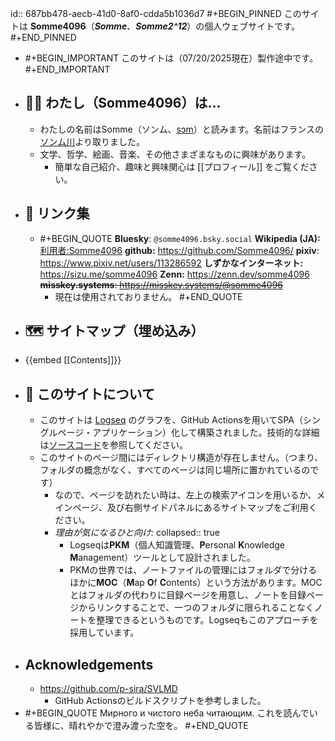 id:: 687bb478-aecb-41d0-8af0-cdda5b1036d7
#+BEGIN_PINNED
このサイトは **Somme4096**（*__Somme__*、*__Somme2^12__*）の個人ウェブサイトです。
#+END_PINNED

- #+BEGIN_IMPORTANT
  このサイトは（07/20/2025現在）製作途中です。
  #+END_IMPORTANT
- ## 🍄‍🟫 わたし（Somme4096）は...
	- わたしの名前はSomme（ソンム、[sɔm](https://en.wikipedia.org/wiki/Help:IPA/French)）と読みます。名前はフランスの[ソンム川](https://ja.wikipedia.org/wiki/%E3%82%BD%E3%83%B3%E3%83%A0%E5%B7%9D)より取りました。
	- 文学、哲学、絵画、音楽、その他さまざまなものに興味があります。
		- 簡単な自己紹介、趣味と興味関心は [[プロフィール]] をご覧ください。
- ## 📍 リンク集
	- #+BEGIN_QUOTE
	  **Bluesky**: ‪`@somme4096.bsky.social‬` 
	  **Wikipedia (JA):** [利用者:Somme4096](https://ja.wikipedia.org/wiki/利用者:Somme4096)
	  **github:** https://github.com/Somme4096/
	  **pixiv**: https://www.pixiv.net/users/113286592
	  **しずかなインターネット:** https://sizu.me/somme4096
	  **Zenn:** https://zenn.dev/somme4096
	  ~~**misskey.systems**: https://misskey.systems/@somme4096~~
	  	- 現在は使用されておりません。
	  #+END_QUOTE
- ## 🗺️ サイトマップ（埋め込み）
- {{embed [[Contents]]}}
- ## 🍞 このサイトについて
	- このサイトは [Logseq](https://logseq.com/) のグラフを、GitHub Actionsを用いてSPA（シングルページ・アプリケーション）化して構築されました。技術的な詳細は[ソースコード](https://github.com/Somme4096/website)を参照してください。
	- このサイトのページ間にはディレクトリ構造が存在しません。（つまり、フォルダの概念がなく、すべてのページは同じ場所に置かれているのです）
		- なので、ページを訪れたい時は、左上の検索アイコンを用いるか、メインページ、及び右側サイドパネルにあるサイトマップをご利用ください。
		- *理由が気になるひと向け:*
		  collapsed:: true
			- Logseqは**PKM**（個人知識管理、**P**ersonal **K**nowledge **M**anagement）ツールとして設計されました。
			- PKMの世界では、ノートファイルの管理にはフォルダで分けるほかに**MOC**（**M**ap **O**f **C**ontents）という方法があります。MOCとはフォルダの代わりに目録ページを用意し、ノートを目録ページからリンクすることで、一つのフォルダに限られることなくノートを整理できるというものです。Logseqもこのアプローチを採用しています。
- ## Acknowledgements
	- https://github.com/p-sira/SVLMD
		- GitHub Actionsのビルドスクリプトを参考しました。
- #+BEGIN_QUOTE
  Мирного и чистого неба читающим.
  これを読んでいる皆様に、晴れやかで澄み渡った空を。
  #+END_QUOTE